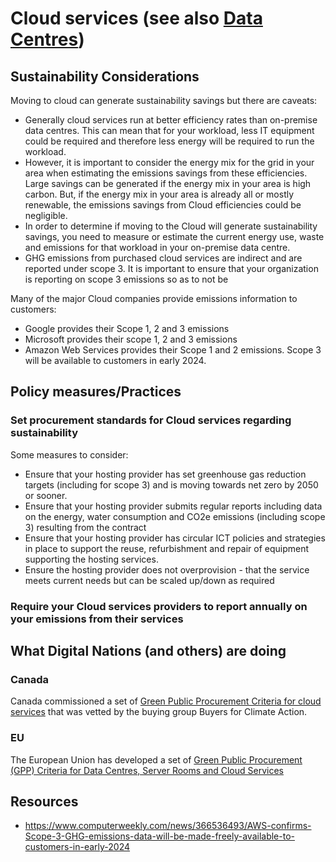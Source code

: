 # Cloud services (see also [Data Centres](data-centres.md))
## Sustainability Considerations
Moving to cloud can generate sustainability savings but there are caveats:
- Generally cloud services run at better efficiency rates than on-premise data centres. This can mean that for your workload, less IT equipment could be required and therefore less energy will be required to run the workload.
- However, it is important to consider the energy mix for the grid in your area when estimating the emissions savings from these efficiencies. 
Large savings can be generated if the energy mix in your area is high carbon.
But, if the energy mix in your area is already all or mostly renewable, the emissions savings from Cloud efficiencies could be negligible.
- In order to determine if moving to the Cloud will generate sustainability savings, you need to measure or estimate the current energy use, waste and emissions for that workload in your on-premise data centre. 
- GHG emissions from purchased cloud services are indirect and are reported under scope 3. It is important to ensure that your organization is reporting on scope 3 emissions so as to not be  

Many of the major Cloud companies provide emissions information to customers:
- Google provides their Scope 1, 2 and 3 emissions
- Microsoft provides their scope 1, 2 and 3 emissions
- Amazon Web Services provides their Scope 1 and 2 emissions. Scope 3 will be available to customers in early 2024.


## Policy measures/Practices

### Set procurement standards for Cloud services regarding sustainability
Some measures to consider:
- Ensure that your hosting provider has set greenhouse gas reduction targets (including for scope 3) and is moving towards net zero by 2050 or sooner.
- Ensure that your hosting provider submits regular reports including data on the energy, water consumption and CO2e emissions (including scope 3) resulting from the contract
- Ensure that your hosting provider has circular ICT policies and strategies in place to support the reuse, refurbishment and repair of equipment supporting the hosting services.
- Ensure the hosting provider does not overprovision - that the service meets current needs but can be scaled up/down as required

  
### Require your Cloud services providers to report annually on your emissions from their services

## What Digital Nations (and others) are doing
### Canada
Canada commissioned a set of [Green Public Procurement Criteria for cloud services](https://www.ecpar.org/sites/ecpar.org/files/documents/gpp_criteria_cloud_services_def_en_2022_1.pdf) that was vetted by the buying group Buyers for Climate Action. 

### EU
The European Union has developed a set of [Green Public Procurement (GPP) Criteria for Data Centres, Server Rooms and Cloud Services](https://publications.jrc.ec.europa.eu/repository/handle/JRC118558)

## Resources
- https://www.computerweekly.com/news/366536493/AWS-confirms-Scope-3-GHG-emissions-data-will-be-made-freely-available-to-customers-in-early-2024
